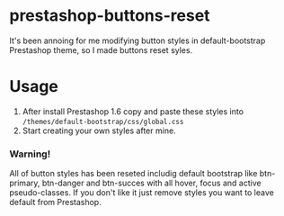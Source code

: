 # prestashop-buttons-reset
It's been annoing for me modifying button styles in default-bootstrap Prestashop theme, so I made buttons reset syles.

# Usage
1. After install Prestashop 1.6 copy and paste these styles into `/themes/default-bootstrap/css/global.css`
2. Start creating your own styles after mine.

### Warning!
All of button styles has been reseted includig default bootstrap like btn-primary, btn-danger and btn-succes with all hover, focus and active pseudo-classes. If you don't like it just remove styles you want to leave default from Prestashop.
